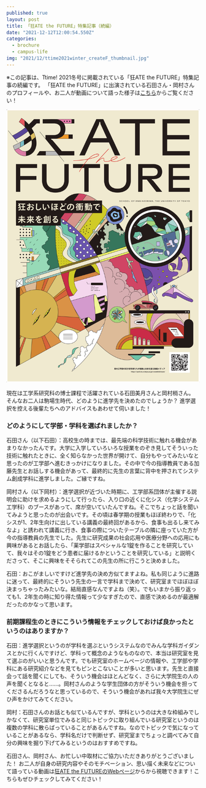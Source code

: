 ```yaml
---
published: true
layout: post
title: 「狂ATE the FUTURE」特集記事（続編）
date: "2021-12-12T12:00:54.550Z"
categories:
  - brochure
  - campus-life
img: "2021/12/ttime2021winter_createF_thumbnail.jpg"
---
```



※この記事は、Ttime! 2021冬号に掲載されている「狂ATE the FUTURE」特集記事の続編です。
「狂ATE the FUTURE」に出演されている石田さん・岡村さんのプロフィールや、お二人が動画について語った様子は[こちら](https://www.t.u-tokyo.ac.jp/shared/public_relations/data/setcmm_20160725181747287435428723_661949.pdf)からご覧ください！


[![Image](/assets/images/2021/12/ttime2021winter_createF.jpg)](https://www.t.u-tokyo.ac.jp/shared/public_relations/data/setcmm_20160725181747287435428723_661949.pdf)


現在は工学系研究科の博士課程で活躍されている石田美月さんと岡村梢さん。
そんなお二人は駒場生時代、どのように進学先を決めたのでしょうか？
進学選択を控える後輩たちへのアドバイスもあわせて伺いました！


### どのようにして学部・学科を選ばれましたか？
石田さん（以下石田）：高校生の時までは、最先端の科学技術に触れる機会があまりなかったんです。大学に入学していろいろな授業をのぞき見してそういった技術に触れたときに、全く知らなかった世界が開けて、自分もやってみたいなと思ったのが工学部へ進むきっかけになりました。その中で今の指導教員である加藤先生とお話しする機会があって、最終的に先生の言葉に背中を押されてシステム創成学科に進学しました。ご縁ですね。

岡村さん（以下岡村）：進学選択が近づいた時期に、工学部系団体が主催する説明会に助けを求めるようにして行ったら、入り口の近くに化シス（化学システム工学科）のブースがあって、席が空いていたんですね。そこでちょっと話を聞いてみようと思ったのが出会いです。その頃は春学期の授業もほぼ終わりで、「化シスが1、2年生向けに出している講義の最終回があるから、食事も出るし来てみなよ」と誘われて講義に行き、食事の際についたテーブルの隣に座っていた方が今の指導教員の先生でした。先生に研究成果の社会応用や医療分野への応用にも興味があるとお話したら、「薬学部はスペシャルな1錠を作ることを研究していて、我々はその1錠をどう患者に届けるかということを研究している」と説明くださって、そこに興味をそそられてこの先生の所に行こうと決めました。


石田：おこがましいですけど進学先の決め方似てますよね。私も同じように進路に迷って、最終的にそういう先生の一言で学科まで決めて、研究室までほぼほぼ決まっちゃったみたいな。結局直感なんですよね（笑）。でもいまから振り返っても1、2年生の時に知り得た情報って少なすぎたので、直感で決めるのが最適解だったのかなって思います。

### 前期課程生のときにこういう情報をチェックしておけば良かったというのはありますか？
石田：進学選択というのが学科を選ぶというシステムなのでみんな学科ガイダンスとかに行くんですけど、学科って概念のようなものなので、本当は研究室を見て選ぶのがいいと思うんです。でも研究室のホームページの情報や、工学部や学科にある研究紹介などを見てもピンとこないことが多いと思います。先生と直接会って話を聞くにしても、そういう機会はほとんどなく、さらに大学院生の人の声を聞くとなると......。岡村さんのような学生団体の方がそういう機会を担ってくださるんだろうなと思っているので、そういう機会があれば我々大学院生にぜひ声をかけてみてください。


岡村：石田さんのお話とも似ているんですが、学科というのは大きな枠組みでしかなくて、研究室単位でみると同じトピックに取り組んでいる研究室というのは複数の学科に散らばっていることがあるんですね。なのでトピックで気になっていることがあるなら、学科名だけで判断せず、研究室までちょっと調べてみて自分の興味を掘り下げてみるというのはおすすめですね。




石田さん、岡村さん、お忙しい中取材にご協力いただきありがとうございました！
お二人が自身の研究内容やそのモチベーション、思い描く未来などについて語っている動画は[狂ATE the FUTUREのWebページ](https://park.itc.u-tokyo.ac.jp/createthefuture/)からから視聴できます！こちらもぜひチェックしてみてください！
